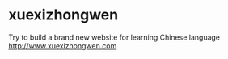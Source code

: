 xuexizhongwen
=============

Try to build a brand new website for learning Chinese language http://www.xuexizhongwen.com
